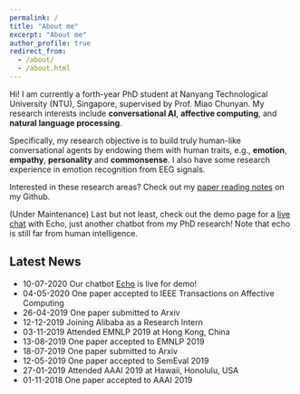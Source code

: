 ```yaml
---
permalink: /
title: "About me"
excerpt: "About me"
author_profile: true
redirect_from: 
  - /about/
  - /about.html
---
```


Hi! I am currently a forth-year PhD student at Nanyang Technological University (NTU), Singapore, supervised by Prof. Miao Chunyan. My research interests include **conversational AI**, **affective computing**,  and **natural language processing**. 

Specifically, my research objective is to build truly human-like conversational agents by endowing them with human traits, e.g., **emotion**, **empathy**, **personality** and **commonsense**. I also have some research experience in emotion recognition from EEG signals.

Interested in these research areas? Check out my [paper reading notes](https://github.com/zhongpeixiang/AI-NLP-Paper-Readings) on my Github.

(Under Maintenance) Last but not least, check out the demo page for a [live chat](https://zhongpeixiang.github.io/demo/) with Echo, just another chatbot from my PhD research! Note that echo is still far from human intelligence. 

## Latest News

- 10-07-2020 Our chatbot [Echo](https://zhongpeixiang.github.io/demo/) is live for demo!
- 04-05-2020 One paper accepted to IEEE Transactions on Affective Computing
- 26-04-2019 One paper submitted to Arxiv
- 12-12-2019 Joining Alibaba as a Research Intern
- 03-11-2019 Attended EMNLP 2019 at Hong Kong, China
- 13-08-2019 One paper accepted to EMNLP 2019
- 18-07-2019 One paper submitted to Arxiv
- 12-05-2019 One paper accepted to SemEval 2019
- 27-01-2019 Attended AAAI 2019 at Hawaii, Honolulu, USA
- 01-11-2018 One paper accepted to AAAI 2019
